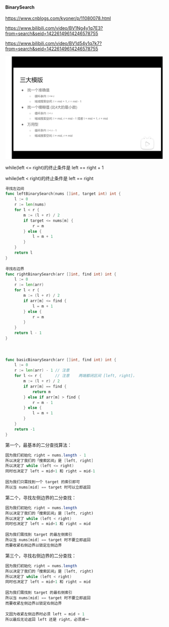 #### **BinarySearch**

https://www.cnblogs.com/kyoner/p/11080078.html



https://www.bilibili.com/video/BV1Ng4y1q7E3?from=search&seid=14226149614246578755

https://www.bilibili.com/video/BV1d54y1q7k7?from=search&seid=14226149614246578755

<img src="../images/image-20210314160944262.png" alt="image-20210314160944262" style="zoom:50%;" />





while(left <= right)的终止条件是 left == right + 1

while(left < right)的终止条件是 left == right



```go
寻找左边间
func leftBinarySearch(nums []int, target int) int {
	l := 0
	r := len(nums)
	for l < r {
		m := (l + r) / 2
		if target <= nums[m] {
			r = m
		} else {
			l = m + 1
		}
	}
	return l
}

寻找右边界
func rightBinarySearch(arr []int, find int) int {
	l := 0
	r := len(arr)
	for l < r {
		m := (l + r) / 2
		if arr[m] <= find {
			l = m + 1
		} else {
			r = m
		}
	}
	return l - 1
}



func basicBinarySearch(arr []int, find int) int {
	l := 0
	r := len(arr) - 1 // 注意
	for l <= r {      // 注意    两端都闭区间 [left, right]，
		m := (l + r) / 2
		if arr[m] == find {
			return m
		} else if arr[m] > find {
			r = m - 1
		} else {
			l = m + 1
		}
	}
	return -1
}

```





第一个，最基本的二分查找算法：

```java
因为我们初始化 right = nums.length - 1
所以决定了我们的「搜索区间」是 [left, right]
所以决定了 while (left <= right)
同时也决定了 left = mid+1 和 right = mid-1

因为我们只需找到一个 target 的索引即可
所以当 nums[mid] == target 时可以立即返回
```

第二个，寻找左侧边界的二分查找：

```java
因为我们初始化 right = nums.length
所以决定了我们的「搜索区间」是 [left, right)
所以决定了 while (left < right)
同时也决定了 left = mid+1 和 right = mid

因为我们需找到 target 的最左侧索引
所以当 nums[mid] == target 时不要立即返回
而要收紧右侧边界以锁定左侧边界
```

第三个，寻找右侧边界的二分查找：

```java
因为我们初始化 right = nums.length
所以决定了我们的「搜索区间」是 [left, right)
所以决定了 while (left < right)
同时也决定了 left = mid+1 和 right = mid

因为我们需找到 target 的最右侧索引
所以当 nums[mid] == target 时不要立即返回
而要收紧左侧边界以锁定右侧边界

又因为收紧左侧边界时必须 left = mid + 1
所以最后无论返回 left 还是 right，必须减一
```